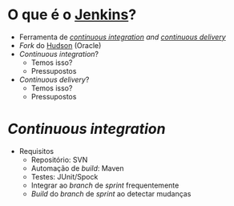 # O que é o [Jenkins][0]?

- Ferramenta de _[continuous integration][1] and [continuous delivery][2]_
- _Fork_ do [Hudson][3] (Oracle)
- _Continuous integration_?
  - Temos isso?
  - Pressupostos
- _Continuous delivery_?
  - Temos isso?
  - Pressupostos

[0]:https://jenkins.io/
[1]:https://martinfowler.com/articles/continuousIntegration.html
[2]:https://dzone.com/articles/8-principles-continuous
[3]:http://hudson-ci.org/


# _Continuous integration_
- Requisitos
  - Repositório: SVN
  - Automação de _build_: Maven
  - Testes: JUnit/Spock
  - Integrar ao _branch_ de _sprint_ frequentemente
  - _Build_ do _branch_ de _sprint_ ao detectar mudanças